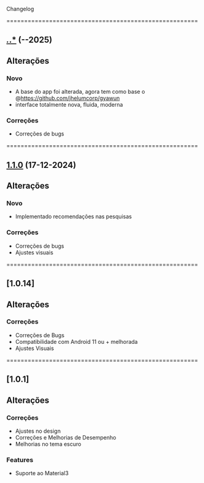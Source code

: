 Changelog

======================================================

## [*.*.*](https://github.com/hendrilmendes/XMusic/compare/1.2.0..*.*.*) (**-**-2025)

## Alterações


### Novo

- A base do app foi alterada, agora tem como base o @https://github.com/jhelumcorp/gyawun
- interface totalmente nova, fluida, moderna

### Correções

- Correções de bugs

======================================================

## [1.1.0](https://github.com/hendrilmendes/XMusic/compare/1.0.14..1.1.0) (17-12-2024)

## Alterações

### Novo

- Implementado recomendações nas pesquisas

### Correções

- Correções de bugs
- Ajustes visuais

======================================================

## [1.0.14]

## Alterações

### Correções

- Correções de Bugs
- Compatibilidade com Android 11 ou + melhorada
- Ajustes Visuais

======================================================

## [1.0.1]

## Alterações

### Correções

- Ajustes no design
- Correções e Melhorias de Desempenho
- Melhorias no tema escuro

### Features

- Suporte ao Material3
